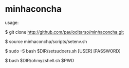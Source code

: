 # minhaconcha

usage:

$ git clone http://github.com/pauloditarso/minhaconcha.git

$ source minhaconcha/scripts/setenv.sh

$ sudo -S bash $DIR/setsudoers.sh [USER] [PASSWORD]

$ bash $DIR/ohmyzshell.sh $PWD
